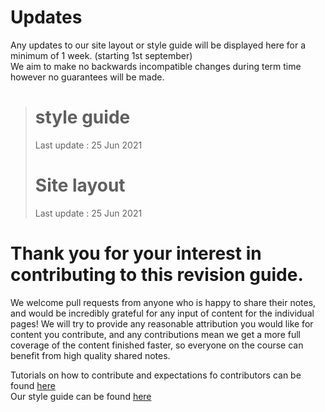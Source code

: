 # Updates
Any updates to our site layout or style guide will be displayed here for a minimum of 1 week. (starting 1st september)  
We aim to make no backwards incompatible changes during term time however no guarantees will be made. 

> # style guide
> Last update : 25 Jun 2021
> # Site layout
> Last update : 25 Jun 2021

# Thank you for your interest in contributing to this revision guide.

We welcome pull requests from anyone who is happy to share their notes, and would be incredibly grateful for any input of content for the individual pages! We will try to provide any reasonable attribution you would like for content you contribute, and any contributions mean we get a more full coverage of the content finished faster, so everyone on the course can benefit from high quality shared notes.

Tutorials on how to contribute and expectations fo contributors can be found [here](./CSRGContributing/)   
Our style guide can be found [here](./CSRGContributing/styleguide.html)   
